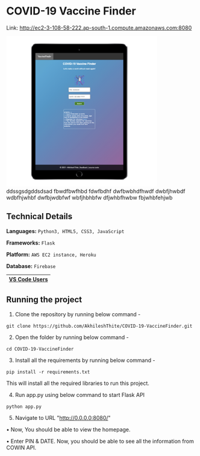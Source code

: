 # COVID-19 Vaccine Finder

Link: http://ec2-3-108-58-222.ap-south-1.compute.amazonaws.com:8080

<img style="text-align: center;" src="https://github.com/AkhileshThite/COVID-19-VaccineFinder/blob/main/static/images/ipad.png" width="400" height="400">ddssgsdgddsdsad fbwdfbwfhbd fdwfbdhf dwfbwbhdfhwdf dwbfjhwbdf wdbfhjwhbf dwfbjwdbfwf wbfjhbhbfw dfjwhbfhwbw fbjwhbfehjwb</img>
<p align="right"></p>


## Technical Details
**Languages:**
```Python3, HTML5, CSS3, JavaScript```

**Frameworks:** 
```Flask```

**Platform:** 
```AWS EC2 instance, Heroku```

**Database:**
```Firebase```




| [VS Code Users](docs/VScode_users.md) |
| ------------- |

## Running the project
1. Clone the repository  by running below command -
```
git clone https://github.com/AkhileshThite/COVID-19-VaccineFinder.git
```

2. Open the folder by running below command -
```
cd COVID-19-VaccineFinder
```

3.  Install all the requirements by running below command -
```
pip install -r requirements.txt
```
This will install all the required libraries to run this project.

4. Run app.py using below command to start Flask API
```
python app.py
```
5. Navigate to URL "http://0.0.0.0:8080/"

• Now, You should be able to view the homepage.

• Enter PIN & DATE. Now, you should be able to see all the information from COWIN API.
